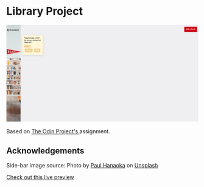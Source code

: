 # Library Project

![Digital library](images/preview-image.png)

Based on [The Odin Project's ](https://www.theodinproject.com/paths/full-stack-javascript/courses/javascript/lessons/library) assignment.

## Acknowledgements

Side-bar image source: Photo by <a href="https://unsplash.com/@plhnk?utm_source=unsplash&utm_medium=referral&utm_content=creditCopyText">Paul Hanaoka</a> on <a href="https://unsplash.com/s/photos/library?utm_source=unsplash&utm_medium=referral&utm_content=creditCopyText">Unsplash</a>

[Check out this live preview](https://nskills-lab.github.io/library/)
